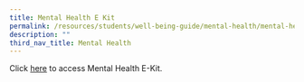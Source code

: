 ```yaml
---
title: Mental Health E Kit
permalink: /resources/students/well-being-guide/mental-health/mental-health-e-kit/
description: ""
third_nav_title: Mental Health
---
```

Click [here](/files/Counselling/mental%20health%20e-kit%20for%20male%20teens.pdf) to access Mental Health E-Kit.